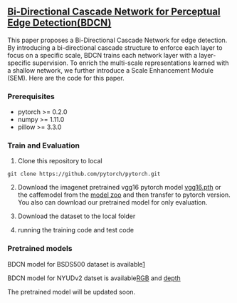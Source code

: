 ## [Bi-Directional Cascade Network for Perceptual Edge Detection(BDCN)](https://arxiv.org/pdf/1902.10903.pdf)

This paper proposes a Bi-Directional Cascade Network for edge detection. By introducing a bi-directional cascade structure to enforce each layer to focus on a specific scale, BDCN trains each network layer with a layer-specific supervision. To enrich the multi-scale representations learned with a shallow network, we further introduce a Scale Enhancement
Module (SEM). Here are the code for this paper.


### Prerequisites

- pytorch >= 0.2.0
- numpy >= 1.11.0
- pillow >= 3.3.0

### Train and Evaluation

1. Clone this repository to local
```shell
git clone https://github.com/pytorch/pytorch.git
```

2. Download the imagenet pretrained vgg16 pytorch model [vgg16.pth]() or the caffemodel from the [model zoo](https://github.com/BVLC/caffe/wiki/Model-Zoo) and then transfer to pytorch version. You also can download our pretrained model for only evaluation.

3. Download the dataset to the local folder

4. running the training code and test code

### Pretrained models

BDCN model for BSDS500 dataset is available[1]()

BDCN model for NYUDv2 datset is available[RGB]() and [depth]()


The pretrained model will be updated soon.


